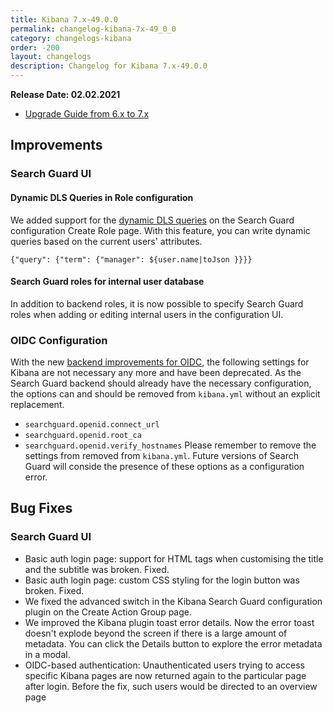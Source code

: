 ```yaml
---
title: Kibana 7.x-49.0.0
permalink: changelog-kibana-7x-49_0_0
category: changelogs-kibana
order: -200
layout: changelogs
description: Changelog for Kibana 7.x-49.0.0	
---
```


<!--- Copyright 2021 floragunn GmbH -->

**Release Date: 02.02.2021**

* [Upgrade Guide from 6.x to 7.x](../_docs_installation/installation_upgrading_6_7.md)


## Improvements



### Search Guard UI

#### Dynamic DLS Queries in Role configuration

We added support for the [dynamic DLS queries](https://test-docs.search-guard.com/latest/document-level-security#dynamic-queries-variable-substitution) on the Search Guard configuration Create Role page. With this feature, you can write dynamic queries based on the current users' attributes.

```
{"query": {"term": {"manager": ${user.name|toJson }}}}
```

#### Search Guard roles for internal user database

In addition to backend roles, it is now possible to specify Search Guard roles when adding or editing internal users in the configuration UI.


### OIDC Configuration

With the new [backend improvements for OIDC](https://test-docs.search-guard.com/latest/changelog-searchguard-7x-48_0_0), the following settings for Kibana are not necessary any more and have been deprecated. As the Search Guard backend should already have the necessary configuration, the options can and should be removed from `kibana.yml` without an explicit replacement.
* `searchguard.openid.connect_url`
* `searchguard.openid.root_ca`
* `searchguard.openid.verify_hostnames`
Please remember to remove the settings from removed from `kibana.yml`. Future versions of Search Guard will conside the presence of these options as a configuration error. 
<p />


## Bug Fixes



### Search Guard UI

* Basic auth login page: support for HTML tags when customising the title and the subtitle was broken. Fixed.
* Basic auth login page: custom CSS styling for the login button was broken. Fixed.
* We fixed the advanced switch in the Kibana Search Guard configuration plugin on the Create Action Group page.
* We improved the Kibana plugin toast error details. Now the error toast doesn't explode beyond the screen if there is a large amount of metadata. You can click the Details button to explore the error metadata in a modal.  
* OIDC-based authentication: Unauthenticated users trying to access specific Kibana pages are now returned again to the particular page after login. Before the fix, such users would be directed to an overview page
<p />


